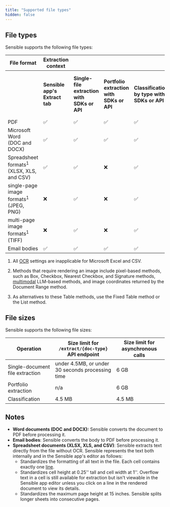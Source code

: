 ```yaml
---
title: "Supported file types"
hidden: false
---
```


## File types

Sensible supports the following file types:



| File format | Extraction context | | | | | Extraction method | | |
|---------|---------|---------|---------|---------|---------|---------|---------|---------|
| | **Sensible app's Extract tab** | **Single-file extraction with SDKs or API** | **Portfolio extraction with SDKs or API** | **Classification by type with SDKs or API** | | **Methods that require rendering non-text image pixels<sup>2</sup>** | **NLP Table method,<br/>Fixed Table method<sup>3</sup>** | **Extraction of text that requires OCR** |
| PDF | ✅ | ✅ | ✅ | ✅ | | ✅ | ✅ | ✅ |
| Microsoft Word<br/> (DOC and DOCX) | ✅ | ✅ | ✅ | ✅ | | ✅ | ✅ | ✅ |
| Spreadsheet formats<sup>1</sup><br/>(XLSX, XLS, and CSV) | ✅ | ✅ | ❌ | ✅ | | ❌ | ❌ | ❌ |
| single-page image formats<sup>1</sup><br/> (JPEG, PNG) | ❌ | ✅ | ❌ | ✅ | | ✅ | ✅ | ✅ |
| multi-page image formats<sup>1</sup><br> (TIFF) | ❌ | ✅ | ❌ | ✅ | | ❌ | ❌ | ✅ |
| Email bodies | ✅ | ✅ | ✅ | ✅ | ✅ | ✅ | ✅ | ✅ |


1. All [OCR](doc:ocr) settings are inapplicable for Microsoft Excel and CSV. 

2. Methods that require rendering an image include pixel-based methods, such as Box, Checkbox, Nearest Checkbox, and Signature methods, [multimodal](doc:query-group#parameters) LLM-based methods, and image coordinates returned by the Document Range method.

3. As alternatives to these Table methods, use the Fixed Table method or the List method.
## File sizes

Sensible supports the following file sizes:

| Operation              | Size limit for `/extract/{doc-type}` API endpoint                | Size limit for asynchronous calls |
| ---------------------- | ------------------------------------------------ | ----------------------- |
| Single-document file extraction | under 4.5MB, or under 30 seconds processing time | 6 GB                    |
| Portfolio extraction   | n/a                                              | 6 GB                    |
| Classification         | 4.5 MB                                           | 4.5 MB                  |

## Notes

- **Word documents (DOC and DOCX):** Sensible converts the document to PDF before processing it.
- **Email bodies**: Sensible converts the body to PDF before processing it.
- **Spreadsheet documents (XLSX, XLS, and CSV)**: Sensible extracts text directly from the file without OCR. Sensible represents the text both internally and in the Sensible app's editor as follows:
     - Standardizes the formatting of all text in the file. Each cell contains exactly one [line](doc:lines).
     - Standardizes cell height at 0.25'' tall and cell width at 1''. Overflow text in a cell is still available for extraction but isn't viewable in the Sensible app editor unless you click on a line in the rendered document to view its details. 
     - Standardizes the maximum page height at 15 inches. Sensible splits longer sheets into consecutive pages.

